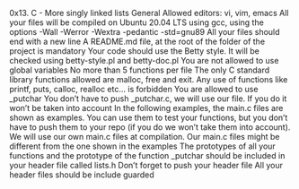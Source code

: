 0x13. C - More singly linked lists
General
Allowed editors: vi, vim, emacs
All your files will be compiled on Ubuntu 20.04 LTS using gcc, using the options
-Wall -Werror -Wextra -pedantic -std=gnu89
All your files should end with a new line
A README.md file, at the root of the folder of the project is mandatory
Your code should use the Betty style. It will be checked using betty-style.pl and betty-doc.pl
You are not allowed to use global variables
No more than 5 functions per file
The only C standard library functions allowed are malloc, free and exit. Any use of functions like
printf, puts, calloc, realloc etc… is forbidden
You are allowed to use _putchar
You don’t have to push _putchar.c, we will use our file. If you do it won’t be taken into account
In the following examples, the main.c files are shown as examples. You can use them to test your
functions, but you don’t have to push them to your repo (if you do we won’t take them into account).
We will use our own main.c files at compilation. Our main.c files might be different from the one
shown in the examples
The prototypes of all your functions and the prototype of the function _putchar should be included
in your header file called lists.h
Don’t forget to push your header file
All your header files should be include guarded
